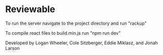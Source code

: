 # Reviewable


To run the server navigate to the project directory and run "rackup"

To compile react files to build.min.js run "npm run dev"


Developed by Logan Wheeler, Cole Sitzberger, Eddie Miklasz, and Jonah Larson